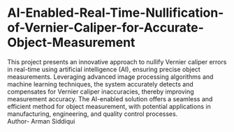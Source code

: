 # AI-Enabled-Real-Time-Nullification-of-Vernier-Caliper-for-Accurate-Object-Measurement
This project presents an innovative approach to nullify Vernier caliper errors in real-time using artificial intelligence (AI), ensuring precise object measurements. Leveraging advanced image processing algorithms and machine learning techniques, the system accurately detects and compensates for Vernier caliper inaccuracies, thereby improving measurement accuracy. The AI-enabled solution offers a seamless and efficient method for object measurement, with potential applications in manufacturing, engineering, and quality control processes.
<br>
Author- Arman Siddiqui
